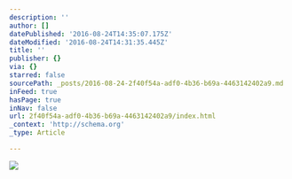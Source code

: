 ```yaml
---
description: ''
author: []
datePublished: '2016-08-24T14:35:07.175Z'
dateModified: '2016-08-24T14:31:35.445Z'
title: ''
publisher: {}
via: {}
starred: false
sourcePath: _posts/2016-08-24-2f40f54a-adf0-4b36-b69a-4463142402a9.md
inFeed: true
hasPage: true
inNav: false
url: 2f40f54a-adf0-4b36-b69a-4463142402a9/index.html
_context: 'http://schema.org'
_type: Article

---
```

![](https://the-grid-user-content.s3-us-west-2.amazonaws.com/8f3925d1-e334-4616-804f-f0c490481cf3.jpg)
